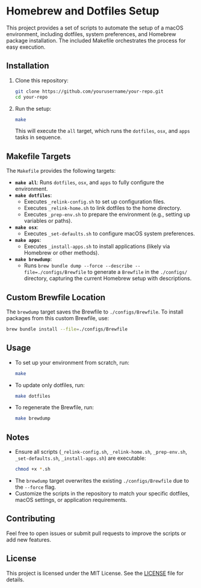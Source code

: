 # Homebrew and Dotfiles Setup

This project provides a set of scripts to automate the setup of a macOS environment, including dotfiles, system preferences, and Homebrew package installation. The included Makefile orchestrates the process for easy execution.

## Installation

1. Clone this repository:
   ```bash
   git clone https://github.com/yourusername/your-repo.git
   cd your-repo
   ```

2. Run the setup:
   ```bash
   make
   ```

   This will execute the `all` target, which runs the `dotfiles`, `osx`, and `apps` tasks in sequence.

## Makefile Targets

The `Makefile` provides the following targets:

- **`make all`**: Runs `dotfiles`, `osx`, and `apps` to fully configure the environment.
- **`make dotfiles`**:
  - Executes `_relink-config.sh` to set up configuration files.
  - Executes `_relink-home.sh` to link dotfiles to the home directory.
  - Executes `_prep-env.sh` to prepare the environment (e.g., setting up variables or paths).
- **`make osx`**:
  - Executes `_set-defaults.sh` to configure macOS system preferences.
- **`make apps`**:
  - Executes `_install-apps.sh` to install applications (likely via Homebrew or other methods).
- **`make brewdump`**:
  - Runs `brew bundle dump --force --describe --file=./configs/Brewfile` to generate a `Brewfile` in the `./configs/` directory, capturing the current Homebrew setup with descriptions.

## Custom Brewfile Location

The `brewdump` target saves the Brewfile to `./configs/Brewfile`. To install packages from this custom Brewfile, use:
```bash
brew bundle install --file=./configs/Brewfile
```

## Usage

- To set up your environment from scratch, run:
  ```bash
  make
  ```
- To update only dotfiles, run:
  ```bash
  make dotfiles
  ```
- To regenerate the Brewfile, run:
  ```bash
  make brewdump
  ```

## Notes

- Ensure all scripts (`_relink-config.sh`, `_relink-home.sh`, `_prep-env.sh`, `_set-defaults.sh`, `_install-apps.sh`) are executable:
  ```bash
  chmod +x *.sh
  ```
- The `brewdump` target overwrites the existing `./configs/Brewfile` due to the `--force` flag.
- Customize the scripts in the repository to match your specific dotfiles, macOS settings, or application requirements.

## Contributing

Feel free to open issues or submit pull requests to improve the scripts or add new features.

## License

This project is licensed under the MIT License. See the [LICENSE](LICENSE) file for details.
